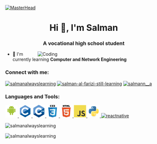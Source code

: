 [![MasterHead](https://static1.smartbear.co/smartbearbrand/media/images/blog/what%E2%80%99s-the-best-programming-language-to-learn-first.png?ext=.png)](https://github.com/SalmanAlwaysLearning/)
<h1 align="center">Hi 👋, I'm Salman</h1>
<h3 align="center">A vocational high school student</h3>
<img align="right" alt="Coding" width="400" src="https://sithcomputers.com/wp-content/uploads/2021/02/C-1.gif">



- 🌱 I'm currently learning **Computer and Network Engineering**

<h3 align="left">Connect with me:</h3>
<p align="left">
<a href="https://codepen.io/salmanalwayslearning" target="blank"><img align="center" src="https://raw.githubusercontent.com/rahuldkjain/github-profile-readme-generator/master/src/images/icons/Social/codepen.svg" alt="salmanalwayslearning" height="30" width="40" /></a>
<a href="https://linkedin.com/in/salman-al-farizi-still-learning" target="blank"><img align="center" src="https://raw.githubusercontent.com/rahuldkjain/github-profile-readme-generator/master/src/images/icons/Social/linked-in-alt.svg" alt="salman-al-farizi-still-learning" height="30" width="40" /></a>
<a href="https://instagram.com/salmann__a" target="blank"><img align="center" src="https://raw.githubusercontent.com/rahuldkjain/github-profile-readme-generator/master/src/images/icons/Social/instagram.svg" alt="salmann__a" height="30" width="40" /></a>
</p>

<h3 align="left">Languages and Tools:</h3>
<p align="left"> <a href="https://developer.android.com" target="_blank" rel="noreferrer"> <img src="https://raw.githubusercontent.com/devicons/devicon/master/icons/android/android-original-wordmark.svg" alt="android" width="40" height="40"/> </a> <a href="https://www.cprogramming.com/" target="_blank" rel="noreferrer"> <img src="https://raw.githubusercontent.com/devicons/devicon/master/icons/c/c-original.svg" alt="c" width="40" height="40"/> </a> <a href="https://www.w3schools.com/cpp/" target="_blank" rel="noreferrer"> <img src="https://raw.githubusercontent.com/devicons/devicon/master/icons/cplusplus/cplusplus-original.svg" alt="cplusplus" width="40" height="40"/> </a> <a href="https://www.w3schools.com/css/" target="_blank" rel="noreferrer"> <img src="https://raw.githubusercontent.com/devicons/devicon/master/icons/css3/css3-original-wordmark.svg" alt="css3" width="40" height="40"/> </a> <a href="https://www.w3.org/html/" target="_blank" rel="noreferrer"> <img src="https://raw.githubusercontent.com/devicons/devicon/master/icons/html5/html5-original-wordmark.svg" alt="html5" width="40" height="40"/> </a> <a href="https://developer.mozilla.org/en-US/docs/Web/JavaScript" target="_blank" rel="noreferrer"> <img src="https://raw.githubusercontent.com/devicons/devicon/master/icons/javascript/javascript-original.svg" alt="javascript" width="40" height="40"/> </a> <a href="https://www.python.org" target="_blank" rel="noreferrer"> <img src="https://raw.githubusercontent.com/devicons/devicon/master/icons/python/python-original.svg" alt="python" width="40" height="40"/> </a> <a href="https://reactnative.dev/" target="_blank" rel="noreferrer"> <img src="https://reactnative.dev/img/header_logo.svg" alt="reactnative" width="40" height="40"/> </a> </p>

<p><img align="center" src="https://github-readme-stats.vercel.app/api/top-langs?username=salmanalwayslearning&show_icons=true&locale=en&layout=compact" alt="salmanalwayslearning" /></p>

<p><img align="center" src="https://github-readme-streak-stats.herokuapp.com/?user=salmanalwayslearning&" alt="salmanalwayslearning" /></p>
